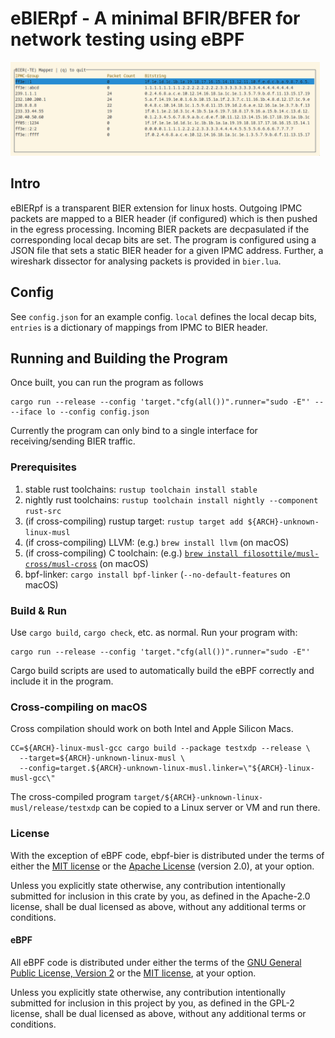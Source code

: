 # eBIERpf - A minimal BFIR/BFER for network testing using eBPF

<img src="./img/tui.png" height=150/>

## Intro
eBIERpf is a transparent BIER extension for linux hosts.
Outgoing IPMC packets are mapped to a BIER header (if configured) which is then pushed in the egress processing.
Incoming BIER packets are decpasulated if the corresponding local decap bits are set.
The program is configured using a JSON file that sets a static BIER header for a given IPMC address.
Further, a wireshark dissector for analysing packets is provided in `bier.lua`.

## Config
See `config.json` for an example config.
`local` defines the local decap bits, `entries` is a dictionary of mappings from IPMC to BIER header.

## Running and Building the Program

Once built, you can run the program as follows
```
cargo run --release --config 'target."cfg(all())".runner="sudo -E"' -- --iface lo --config config.json
```
Currently the program can only bind to a single interface for receiving/sending BIER traffic.

### Prerequisites

1. stable rust toolchains: `rustup toolchain install stable`
1. nightly rust toolchains: `rustup toolchain install nightly --component rust-src`
1. (if cross-compiling) rustup target: `rustup target add ${ARCH}-unknown-linux-musl`
1. (if cross-compiling) LLVM: (e.g.) `brew install llvm` (on macOS)
1. (if cross-compiling) C toolchain: (e.g.) [`brew install filosottile/musl-cross/musl-cross`](https://github.com/FiloSottile/homebrew-musl-cross) (on macOS)
1. bpf-linker: `cargo install bpf-linker` (`--no-default-features` on macOS)

### Build & Run

Use `cargo build`, `cargo check`, etc. as normal. Run your program with:

```shell
cargo run --release --config 'target."cfg(all())".runner="sudo -E"'
```

Cargo build scripts are used to automatically build the eBPF correctly and include it in the
program.

### Cross-compiling on macOS

Cross compilation should work on both Intel and Apple Silicon Macs.

```shell
CC=${ARCH}-linux-musl-gcc cargo build --package testxdp --release \
  --target=${ARCH}-unknown-linux-musl \
  --config=target.${ARCH}-unknown-linux-musl.linker=\"${ARCH}-linux-musl-gcc\"
```
The cross-compiled program `target/${ARCH}-unknown-linux-musl/release/testxdp` can be
copied to a Linux server or VM and run there.

### License

With the exception of eBPF code, ebpf-bier is distributed under the terms
of either the [MIT license] or the [Apache License] (version 2.0), at your
option.

Unless you explicitly state otherwise, any contribution intentionally submitted
for inclusion in this crate by you, as defined in the Apache-2.0 license, shall
be dual licensed as above, without any additional terms or conditions.

#### eBPF

All eBPF code is distributed under either the terms of the
[GNU General Public License, Version 2] or the [MIT license], at your
option.

Unless you explicitly state otherwise, any contribution intentionally submitted
for inclusion in this project by you, as defined in the GPL-2 license, shall be
dual licensed as above, without any additional terms or conditions.

[Apache license]: LICENSE-APACHE
[MIT license]: LICENSE-MIT
[GNU General Public License, Version 2]: LICENSE-GPL2
